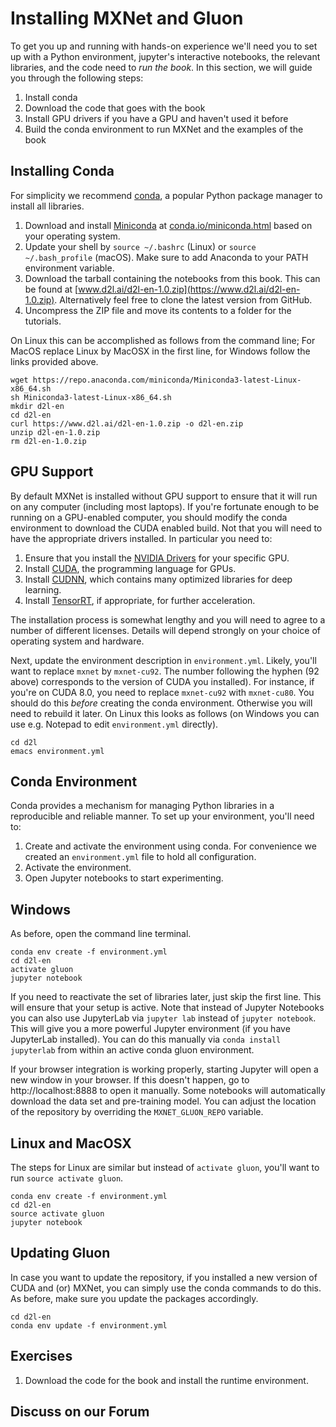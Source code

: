 # Installing MXNet and Gluon

To get you up and running with hands-on experience
we'll need you to set up with a Python environment,
jupyter's interactive notebooks,
the relevant libraries, and the code need to *run the book*.
In this section, we will guide you through the following steps:

1. Install conda
1. Download the code that goes with the book
1. Install GPU drivers if you have a GPU and haven't used it before
1. Build the conda environment to run MXNet and the examples of the book


## Installing Conda

For simplicity we recommend [conda](https://conda.io), a popular Python package manager to install all libraries.

1. Download and install [Miniconda](https://conda.io/miniconda.html) at [conda.io/miniconda.html](https://conda.io/miniconda.html) based on your operating system.
1. Update your shell by `source ~/.bashrc` (Linux) or `source ~/.bash_profile` (macOS). Make sure to add Anaconda to your PATH environment variable.
1. Download the tarball containing the notebooks from this book. This can be found at [www.d2l.ai/d2l-en-1.0.zip](https://www.d2l.ai/d2l-en-1.0.zip). Alternatively feel free to clone the latest version from GitHub.
1. Uncompress the ZIP file and move its contents to a folder for the tutorials.

On Linux this can be accomplished as follows from the command line; For MacOS replace Linux by MacOSX in the first line, for Windows follow the links provided above.

```
wget https://repo.anaconda.com/miniconda/Miniconda3-latest-Linux-x86_64.sh
sh Miniconda3-latest-Linux-x86_64.sh
mkdir d2l-en
cd d2l-en
curl https://www.d2l.ai/d2l-en-1.0.zip -o d2l-en.zip
unzip d2l-en-1.0.zip
rm d2l-en-1.0.zip
```

## GPU Support

By default MXNet is installed without GPU support
to ensure that it will run on any computer (including most laptops).
If you're fortunate enough to be running on a GPU-enabled computer,
you should modify the conda environment to download the CUDA enabled build.
Not that you will need to have the appropriate drivers installed.
In particular you need to:

1. Ensure that you install the [NVIDIA Drivers](https://www.nvidia.com/drivers)
for your specific GPU.
1. Install [CUDA](https://developer.nvidia.com/cuda-downloads),
the programming language for GPUs.
1. Install [CUDNN](https://developer.nvidia.com/cudnn),
which contains many optimized libraries for deep learning.
1. Install [TensorRT](https://developer.nvidia.com/tensorrt),
if appropriate, for further acceleration.

The installation process is somewhat lengthy
and you will need to agree to a number of different licenses.
Details will depend strongly on your choice of operating system and hardware.

Next, update the environment description in `environment.yml`.
Likely, you'll want to replace `mxnet` by `mxnet-cu92`.
The number following the hyphen (92 above)
corresponds to the version of CUDA you installed).
For instance, if you're on CUDA 8.0,
you need to replace `mxnet-cu92` with `mxnet-cu80`.
You should do this *before* creating the conda environment.
Otherwise you will need to rebuild it later.
On Linux this looks as follows
(on Windows you can use e.g. Notepad to edit `environment.yml` directly).

```
cd d2l
emacs environment.yml
```

## Conda Environment

Conda provides a mechanism for managing Python libraries
in a reproducible and reliable manner.
To set up your environment, you'll need to:

1. Create and activate the environment using conda. For convenience we created an `environment.yml` file to hold all configuration.
1. Activate the environment.
1. Open Jupyter notebooks to start experimenting.

## Windows

As before, open the command line terminal.

```
conda env create -f environment.yml
cd d2l-en
activate gluon
jupyter notebook
```

If you need to reactivate the set of libraries later, just skip the first line.
This will ensure that your setup is active.
Note that instead of Jupyter Notebooks you can also use JupyterLab
via `jupyter lab` instead of `jupyter notebook`.
This will give you a more powerful Jupyter environment
(if you have JupyterLab installed).
You can do this manually via `conda install jupyterlab`
from within an active conda gluon environment.

If your browser integration is working properly,
starting Jupyter will open a new window in your browser.
If this doesn't happen, go to http://localhost:8888 to open it manually.
Some notebooks will automatically download the data set and pre-training model.
You can adjust the location of the repository by overriding the `MXNET_GLUON_REPO` variable.

## Linux and MacOSX

The steps for Linux are similar but instead of `activate gluon`, you'll want to run `source activate gluon`.

```
conda env create -f environment.yml
cd d2l-en
source activate gluon
jupyter notebook
```


## Updating Gluon

In case you want to update the repository,
if you installed a new version of CUDA and (or) MXNet,
you can simply use the conda commands to do this.
As before, make sure you update the packages accordingly.

```
cd d2l-en
conda env update -f environment.yml
```

## Exercises
1. Download the code for the book and install the runtime environment.


## Discuss on our Forum


<div id="discuss" topic_id="2315"></div>

